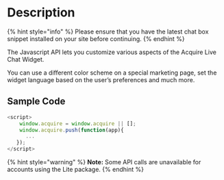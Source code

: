 # Description

{% hint style="info" %}
Please ensure that you have the latest chat box snippet installed on your site before continuing.
{% endhint %}

The Javascript API lets you customize various aspects of the Acquire Live Chat Widget.

You can use a different color scheme on a special marketing page, set the widget language based on the user’s preferences and much more.

## Sample Code

```javascript
<script>
    window.acquire = window.acquire || [];
    window.acquire.push(function(app){
      ...
   });
</script>
```

{% hint style="warning" %}
**Note:** Some API calls are unavailable for accounts using the Lite package.
{% endhint %}

